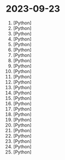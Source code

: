 # 2023-09-23

1. [](https://github.comundefined "") [Python]
2. [](https://github.comundefined "Clone a voice in 5 seconds to generate arbitrary speech in real-time") [Python]
3. [](https://github.comundefined "Code and models for NExT-GPT: Any-to-Any Multimodal Large Language Model") [Python]
4. [](https://github.comundefined "🐸💬 - a deep learning toolkit for Text-to-Speech, battle-tested in research and production") [Python]
5. [](https://github.comundefined "[ICCV 2023] ProPainter: Improving Propagation and Transformer for Video Inpainting") [Python]
6. [](https://github.comundefined "An Open-source Framework for Autonomous Language Agents") [Python]
7. [](https://github.comundefined "A collective list of free APIs") [Python]
8. [](https://github.comundefined "kani (カニ) is a highly hackable microframework for chat-based language models with tool usage/function calling.") [Python]
9. [](https://github.comundefined "InternLM has open-sourced a 7 and 20 billion parameter base models and chat models tailored for practical scenarios and the training system.") [Python]
10. [](https://github.comundefined "12306智能刷票，订票") [Python]
11. [](https://github.comundefined "The uncompromising Python code formatter") [Python]
12. [](https://github.comundefined "⚡ Building applications with LLMs through composability ⚡") [Python]
13. [](https://github.comundefined "🚀「Douyin_TikTok_Download_API」是一个开箱即用的高性能异步抖音、TikTok、Bilibili数据爬取工具，支持API调用，在线批量解析及下载。") [Python]
14. [](https://github.comundefined "PIPs++") [Python]
15. [](https://github.comundefined "OpenMMLab's Next Generation Video Understanding Toolbox and Benchmark") [Python]
16. [](https://github.comundefined "Versatile audio super resolution (any -> 48kHz) with AudioSR.") [Python]
17. [](https://github.comundefined "The Mobile Application Security Testing Guide (MASTG) is a comprehensive manual for mobile app security testing and reverse engineering. It describes the technical processes for verifying the controls listed in the OWASP Mobile Application Security Verification Standard (MASVS).") [Python]
18. [](https://github.comundefined "") [Python]
19. [](https://github.comundefined "👋 Hey there new grad🎉! We've put together a collection of full-time job openings for SWE, Quant, PM and tech roles in 2024! 🚀") [Python]
20. [](https://github.comundefined "Build and share delightful machine learning apps, all in Python. 🌟 Star to support our work!") [Python]
21. [](https://github.comundefined "Open source code for AlphaFold.") [Python]
22. [](https://github.comundefined "One API for plugins and datasets, one interface for prompt engineering and visual operation, all for creating powerful AI applications.") [Python]
23. [](https://github.comundefined "The ChatGPT Retrieval Plugin lets you easily find personal or work documents by asking questions in natural language.") [Python]
24. [](https://github.comundefined "A list of useful payloads and bypass for Web Application Security and Pentest/CTF") [Python]
25. [](https://github.comundefined "") [Python]
